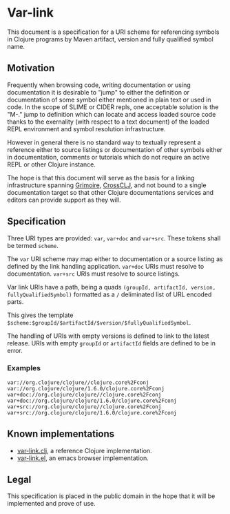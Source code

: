 # Var-link

This document is a specification for a URI scheme for referencing
symbols in Clojure programs by Maven artifact, version and fully
qualified symbol name.

## Motivation

Frequently when browsing code, writing documentation or using
documentation it is desirable to "jump" to either the definition or
documentation of some symbol either mentioned in plain text or used in
code. In the scope of SLIME or CIDER repls, one acceptable solution is
the "M-." jump to definition which can locate and access loaded source
code thanks to the exernality (with respect to a text document) of the
loaded REPL environment and symbol resolution infrastructure.

However in general there is no standard way to textually represent a
reference either to source listings or documentation of other symbols
either in documentation, comments or tutorials which do not require an
active REPL or other Clojure instance.

The hope is that this document will serve as the basis for a linking
infrastructure spanning [Grimoire](http://grimoire.arrdem.com),
[CrossCLJ](crossclj.info), and not bound to a single documentation
target so that other Clojure documentations services and editors can
provide support as they will.

## Specification

Three URI types are provided: `var`, `var+doc` and `var+src`. These
tokens shall be termed `scheme`.

The `var` URI scheme may map either to documentation or a source
listing as defined by the link handling application. `var+doc` URIs
must resolve to documentation. `var+src` URIs must resolve to source
listings.

Var link URIs have a path, being a quads `(groupId, artifactId,
version, fullyQualifiedSymbol)` formatted as a `/` deliminated list of
URL encoded parts.

This gives the template
`$scheme:$groupId/$artifactId/$version/$fullyQualifiedSymbol`.

The handling of URIs with empty versions is defined to link to the
latest release. URIs with empty `groupId` or `artifactId` fields are
defined to be in error.

### Examples
```
var://org.clojure/clojure//clojure.core%2Fconj
var://org.clojure/clojure/1.6.0/clojure.core%2Fconj
var+doc://org.clojure/clojure//clojure.core%2Fconj
var+doc://org.clojure/clojure/1.6.0/clojure.core%2Fconj
var+src://org.clojure/clojure//clojure.core%2Fconj
var+src://org.clojure/clojure/1.6.0/clojure.core%2Fconj
```

## Known implementations

 - [var-link.clj](http://github.com/clojure-grimoire/var-link.clj), a
   reference Clojure implementation.
 - [var-link.el](http://github.com/clojure-grimoire/var-link.el), an
   emacs browser implementation.

## Legal

This specification is placed in the public domain in the hope that it
will be implemented and prove of use.
